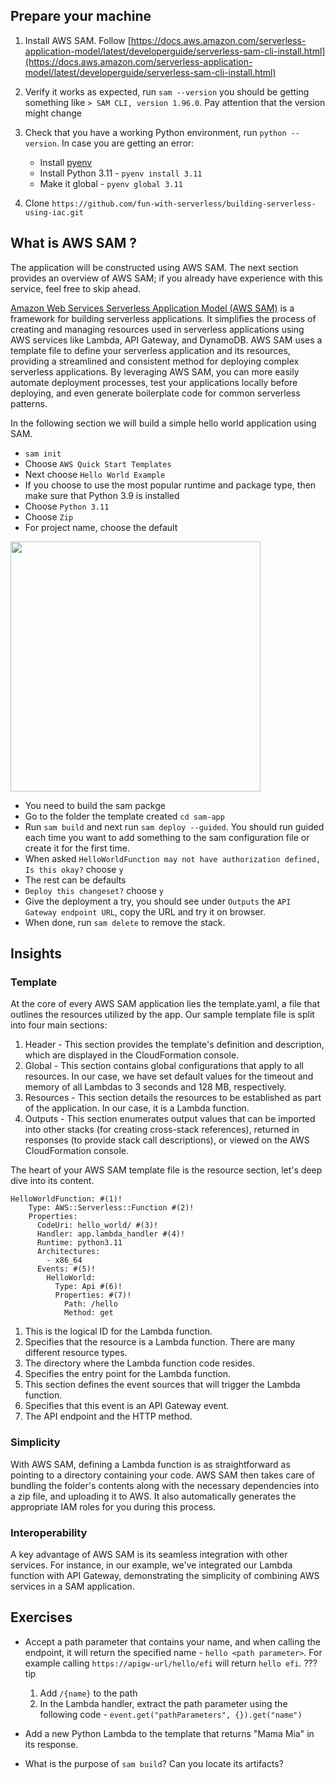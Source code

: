 ## Prepare your machine
1. Install AWS SAM. Follow [https://docs.aws.amazon.com/serverless-application-model/latest/developerguide/serverless-sam-cli-install.html](https://docs.aws.amazon.com/serverless-application-model/latest/developerguide/serverless-sam-cli-install.html)
2. Verify it works as expected, run `sam --version` you should be getting something like `> SAM CLI, version 1.96.0`. Pay attention that the version might change
3. Check that you have a working Python environment, run `python --version`. In case you are getting an error:
   - Install [pyenv](https://github.com/pyenv/pyenv)
   - Install Python 3.11 - `pyenv install 3.11`
   - Make it global - `pyenv global 3.11`

4. Clone `https://github.com/fun-with-serverless/building-serverless-using-iac.git`

## What is AWS SAM ?
The application will be constructed using AWS SAM. The next section provides an overview of AWS SAM; if you already have experience with this service, feel free to skip ahead.

[Amazon Web Services Serverless Application Model (AWS SAM)](https://aws.amazon.com/serverless/sam/) is a framework for building serverless applications. It simplifies the process of creating and managing resources used in serverless applications using AWS services like Lambda, API Gateway, and DynamoDB. 
AWS SAM uses a template file to define your serverless application and its resources, providing a streamlined and consistent method for deploying complex serverless applications. 
By leveraging AWS SAM, you can more easily automate deployment processes, test your applications locally before deploying, and even generate boilerplate code for common serverless patterns.

In the following section we will build a simple hello world application using SAM.

* `sam init`
* Choose `AWS Quick Start Templates`
* Next choose `Hello World Example`
* If you choose to use the most popular runtime and package type, then make sure that Python 3.9 is installed
* Choose `Python 3.11`
* Choose `Zip`
* For project name, choose the default
<img src="https://github.com/aws-hebrew-book/building-serverless-in-hebrew-workshop/assets/110536677/4bf1a5ca-cdbe-455b-a29d-2ce4a4ddddf0" width="400">

* You need to build the sam packge 
* Go to the folder the template created `cd sam-app`
* Run `sam build` and next run `sam deploy --guided`. You should run guided each time you want to add something to the sam configuration file or create it for the first time.
* When asked `HelloWorldFunction may not have authorization defined, Is this okay?` choose `y`
* The rest can be defaults
* `Deploy this changeset?` choose `y`
* Give the deployment a try, you should see under `Outputs` the `API Gateway endpoint URL`, copy the URL and try it on browser.
* When done, run `sam delete` to remove the stack.

## Insights

### Template
	
At the core of every AWS SAM application lies the template.yaml, a file that outlines the resources utilized by the app. Our sample template file is split into four main sections:
  <ol>
    <li>
      Header - This section provides the template's definition and description, which are displayed in the CloudFormation console.
    </li>
    <li>
      Global - This section contains global configurations that apply to all resources. In our case, we have set default values for the timeout and memory of all Lambdas to 3 seconds and 128 MB, respectively.
    </li>
    <li>
      Resources - This section details the resources to be established as part of the application. In our case, it is a Lambda function.
    </li>
    <li>
      Outputs - This section enumerates output values that can be imported into other stacks (for creating cross-stack references), returned in responses (to provide stack call descriptions), or viewed on the AWS CloudFormation console.
    </li>
  </ol>

The heart of your AWS SAM template file is the resource section, let's deep dive into its content.


```{ .yaml .annotate }
HelloWorldFunction: #(1)!
    Type: AWS::Serverless::Function #(2)!
    Properties:
      CodeUri: hello_world/ #(3)!
      Handler: app.lambda_handler #(4)!
      Runtime: python3.11
      Architectures:
        - x86_64
      Events: #(5)!
        HelloWorld:
          Type: Api #(6)!
          Properties: #(7)!
            Path: /hello 
            Method: get
```

1. This is the logical ID for the Lambda function.
2. Specifies that the resource is a Lambda function. There are many different resource types.
3. The directory where the Lambda function code resides.
4. Specifies the entry point for the Lambda function.
5. This section defines the event sources that will trigger the Lambda function.
6. Specifies that this event is an API Gateway event.
7. The API endpoint and the HTTP method.
	
### Simplicity
With AWS SAM, defining a Lambda function is as straightforward as pointing to a directory containing your code. AWS SAM then takes care of bundling the folder's contents along with the necessary dependencies into a zip file, and uploading it to AWS. It also automatically generates the appropriate IAM roles for you during this process.
  
### Interoperability
A key advantage of AWS SAM is its seamless integration with other services. For instance, in our example, we've integrated our Lambda function with API Gateway, demonstrating the simplicity of combining AWS services in a SAM application.

## Exercises
* Accept a path parameter that contains your name, and when calling the endpoint, it will return the specified name - `hello <path parameter>`. For example calling `https://apigw-url/hello/efi` will return `hello efi`.
??? tip
    1. Add `/{name}` to the path
    2. In the Lambda handler, extract the path parameter using the following code - `event.get("pathParameters", {}).get("name")`

* Add a new Python Lambda to the template that returns "Mama Mia" in its response.
* What is the purpose of `sam build`? Can you locate its artifacts?